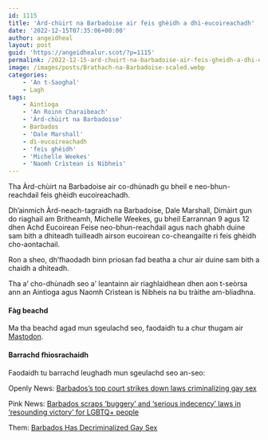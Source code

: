 ```yaml
---
id: 1115
title: 'Àrd-chùirt na Barbadoise air feis ghèidh a dhì-eucoireachadh'
date: '2022-12-15T07:35:06+00:00'
author: angeidheal
layout: post
guid: 'https://angeidhealur.scot/?p=1115'
permalink: /2022-12-15-ard-chuirt-na-barbadoise-air-feis-gheidh-a-dhi-eucoireachadh/
image: /images/posts/Brathach-na-Barbadoise-scaled.webp
categories:
    - 'An t-Saoghal'
    - Lagh
tags:
    - Aintìoga
    - 'An Roinn Charaibeach'
    - 'Àrd-chùirt na Barbadoise'
    - Barbados
    - 'Dale Marshall'
    - dì-eucoireachadh
    - 'feis ghèidh'
    - 'Michelle Weekes'
    - 'Naomh Crìstean is Nibheis'
---
```


Tha Àrd-chùirt na Barbadoise air co-dhùnadh gu bheil e neo-bhun-reachdail feis ghèidh eucoireachadh.

Dh’ainmich Àrd-neach-tagraidh na Barbadoise, Dale Marshall, Dimàirt gun do riaghail am Britheamh, Michelle Weekes, gu bheil Earrannan 9 agus 12 dhen Achd Eucoirean Feise neo-bhun-reachdail agus nach ghabh duine sam bith a dhìteadh tuilleadh airson eucoirean co-cheangailte ri feis ghèidh cho-aontachail.

Ron a sheo, dh’fhaodadh binn priosan fad beatha a chur air duine sam bith a chaidh a dhìteadh.

Tha a’ cho-dhùnadh seo a’ leantainn air riaghlaidhean dhen aon t-seòrsa ann an Aintìoga agus Naomh Crìstean is Nibheis na bu tràithe am-bliadhna.

#### Fàg beachd

Ma tha beachd agad mun sgeulachd seo, faodaidh tu a chur thugam air [Mastodon](https://www.mastodon.scot/@angeidheal).

#### Barrachd fhiosrachaidh

Faodaidh tu barrachd leughadh mun sgeulachd seo an-seo:

Openly News: [Barbados’s top court strikes down laws criminalizing gay sex](https://www.openlynews.com/i/?id=08f14db2-2194-4e92-9dca-e170ebafce49)

Pink News: [Barbados scraps ‘buggery’ and ‘serious indecency’ laws in ‘resounding victory’ for LGBTQ+ people](https://www.thepinknews.com/2022/12/13/barbados-ends-buggery-and-indecency-laws/)

Them: [Barbados Has Decriminalized Gay Sex](https://www.them.us/story/barbados-gay-sex-decriminalized)
